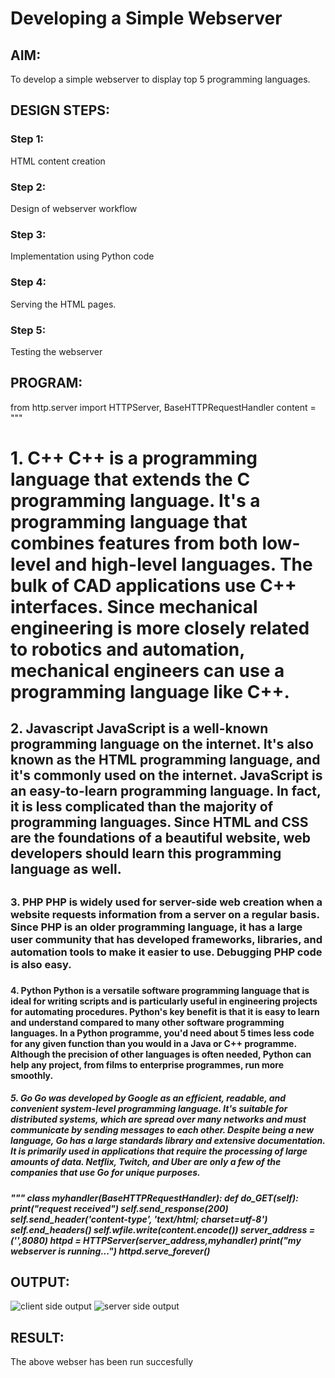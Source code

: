 # Developing a Simple Webserver
## AIM:
To develop a simple webserver to display top 5 programming languages.

## DESIGN STEPS:
### Step 1: 
HTML content creation
### Step 2:
Design of webserver workflow
### Step 3:
Implementation using Python code
### Step 4:
Serving the HTML pages.
### Step 5:
Testing the webserver

## PROGRAM:
from http.server import HTTPServer, BaseHTTPRequestHandler
content = """
<!DOCTYPE html>
<html>
<head>
<title>TOP 5 PROGRAMMING LANGUAGES</title>
</head>
<body>
<h1>1. C++
C++ is a programming language that extends the C programming language. It's a programming language that combines features from both low-level and high-level languages. The bulk of CAD applications use C++ interfaces. Since mechanical engineering is more closely related to robotics and automation, mechanical engineers can use a programming language like C++.</h1>
<h2>2. Javascript
JavaScript is a well-known programming language on the internet. It's also known as the HTML programming language, and it's commonly used on the internet. JavaScript is an easy-to-learn programming language. In fact, it is less complicated than the majority of programming languages. Since HTML and CSS are the foundations of a beautiful website, web developers should learn this programming language as well.
<h2>
<h3>3. PHP
PHP is widely used for server-side web creation when a website requests information from a server on a regular basis. Since PHP is an older programming language, it has a large user community that has developed frameworks, libraries, and automation tools to make it easier to use. Debugging PHP code is also easy.
<h3>
<h4>4. Python
Python is a versatile software programming language that is ideal for writing scripts and is particularly useful in engineering projects for automating procedures. Python's key benefit is that it is easy to learn and understand compared to many other software programming languages. In a Python programme, you'd need about 5 times less code for any given function than you would in a Java or C++ programme. Although the precision of other languages is often needed, Python can help any project, from films to enterprise programmes, run more smoothly.
<h4>
<h5>5. Go
Go was developed by Google as an efficient, readable, and convenient system-level programming language. It's suitable for distributed systems, which are spread over many networks and must communicate by sending messages to each other. Despite being a new language, Go has a large standards library and extensive documentation. It is primarily used in applications that require the processing of large amounts of data. Netflix, Twitch, and Uber are only a few of the companies that use Go for unique purposes.
<h5>
</body>
</html>
"""
class myhandler(BaseHTTPRequestHandler):
    def do_GET(self):
        print("request received")
        self.send_response(200)
        self.send_header('content-type', 'text/html; charset=utf-8')
        self.end_headers()
        self.wfile.write(content.encode())
server_address = ('',8080)
httpd = HTTPServer(server_address,myhandler)
print("my webserver is running...")
httpd.serve_forever()


## OUTPUT:
![client side output](https://user-images.githubusercontent.com/93427303/143028749-65fc38bd-becc-46c9-9535-8e7eedefdcc8.png)
![server side output](https://user-images.githubusercontent.com/93427303/143028656-f63c850c-4564-429d-b4ca-f22981a25230.png)


## RESULT:
The above webser has been run succesfully
